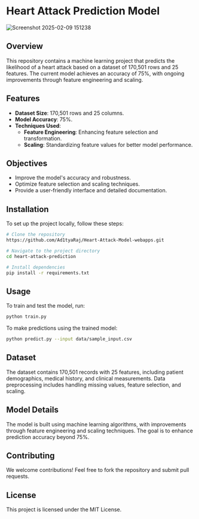 # Heart Attack Prediction Model
![Screenshot 2025-02-09 151238](https://github.com/user-attachments/assets/5ab50867-b139-449d-a602-b76f2a4d2bc6)


## Overview
This repository contains a machine learning project that predicts the likelihood of a heart attack based on a dataset of 170,501 rows and 25 features. The current model achieves an accuracy of 75%, with ongoing improvements through feature engineering and scaling.

## Features
- **Dataset Size**: 170,501 rows and 25 columns.
- **Model Accuracy**: 75%.
- **Techniques Used**:
  - **Feature Engineering**: Enhancing feature selection and transformation.
  - **Scaling**: Standardizing feature values for better model performance.

## Objectives
- Improve the model's accuracy and robustness.
- Optimize feature selection and scaling techniques.
- Provide a user-friendly interface and detailed documentation.

## Installation
To set up the project locally, follow these steps:

```bash
# Clone the repository
https://github.com/Ad1tyaRaj/Heart-Attack-Model-webapps.git

# Navigate to the project directory
cd heart-attack-prediction

# Install dependencies
pip install -r requirements.txt
```

## Usage
To train and test the model, run:

```bash
python train.py
```

To make predictions using the trained model:

```bash
python predict.py --input data/sample_input.csv
```

## Dataset
The dataset contains 170,501 records with 25 features, including patient demographics, medical history, and clinical measurements. Data preprocessing includes handling missing values, feature selection, and scaling.

## Model Details
The model is built using machine learning algorithms, with improvements through feature engineering and scaling techniques. The goal is to enhance prediction accuracy beyond 75%.

## Contributing
We welcome contributions! Feel free to fork the repository and submit pull requests.

## License
This project is licensed under the MIT License.

